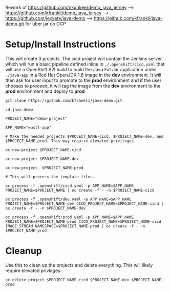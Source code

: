 Rework of https://github.com/nkunkee/demo_java_jersey --> https://github.com/kfrankli/demo_java_jersey --> https://github.com/jeckste/java-demo --> https://github.com/kfrankli/java-demo.git for uber jar on OCP



# Setup/Install Instructions

This will create 3 projects. The cicd project will contain the Jenkins server which will run a basic pipeline defined inline in `./.openshift/cicd.yaml` that will use a OpenShift S2I build to build the Java Fat Jar application under `./java-app` in a Red Hat OpenJDK 1.8 image in the **dev** environment. It will then ask for user input to promote to the **prod** environment and if the user chooses to proceed, it will tag the image from the **dev** environment to the **prod** environment and deploy to **prod**

```
git clone https://github.com/kfrankli/java-demo.git

cd java-demo

PROJECT_NAME="demo-project"

APP_NAME="wustl-app"

# Make the needed projects $PROJECT_NAME-cicd, $PROJECT_NAME-dev, and $PROJECT_NAME-prod. This may require elevated privileges

oc new-project $PROJECT_NAME-cicd

oc new-project $PROJECT_NAME-dev

oc new-project  $PROJECT_NAME-prod

# This will process the template files.

oc process -f .openshift/cicd.yaml -p APP_NAME=$APP_NAME PROJECT_NAME=$PROJECT_NAME | oc create -f - -n $PROJECT_NAME-cicd

oc process -f .openshift/dev.yaml -p APP_NAME=$APP_NAME PROJECT_NAME=$PROJECT_NAME-dev CICD_PROJECT_NAME=$PROJECT_NAME-cicd | oc create -f - -n $PROJECT_NAME-dev

oc process -f .openshift/prod.yaml -p APP_NAME=$APP_NAME PROJECT_NAME=$PROJECT_NAME-prod CICD_PROJECT_NAME=$PROJECT_NAME-cicd IMAGE_STREAM_NAMESPACE=$PROJECT_NAME-prod | oc create -f - -n $PROJECT_NAME-prod
```

# Cleanup

Use this to clean up the projects and delete everything. This will likely require elevated privlages.

```
oc delete project $PROJECT_NAME-cicd $PROJECT_NAME-dev $PROJECT_NAME-prod
```
